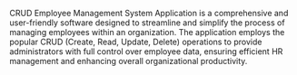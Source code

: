 CRUD Employee Management System Application is a comprehensive and user-friendly software designed to streamline and simplify the process of managing employees within an organization. The application employs the popular CRUD (Create, Read, Update, Delete) operations to provide administrators with full control over employee data, ensuring efficient HR management and enhancing overall organizational productivity.
